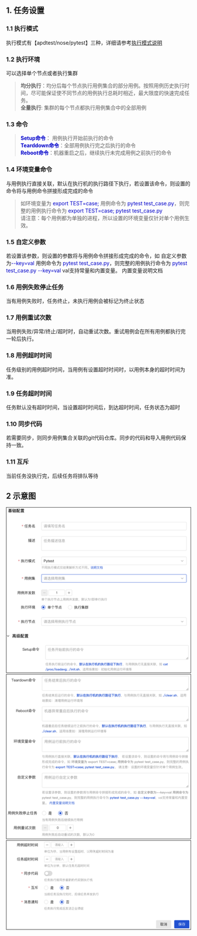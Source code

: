 ## **1. 任务设置**

### 1.1 执行模式

执行模式有【apdtest/nose/pytest】三种，详细请参考[执行模式说明](./case_create.md)

### 1.2 执行环境
可以选择单个节点或者执行集群  

>**均分执行**：均分后每个节点执行用例集合的部分用例。按照用例历史执行时间，尽可能保证使不同节点的用例执行总耗时相近，最大限度的快速完成任务。  
**全量执行**:  集群的每个节点都执行用例集合中的全部用例  

### 1.3 命令

><font color="#0000cb">**Setup命令**</font>： 用例执行开始前执行的命令  
<font color="#0000cb">**Tearddown命令**</font>：全部用例执行完之后执行的命令  
<font color="#0000cb">**Reboot命令**</font>：机器重启之后，继续执行未完成用例之前执行的命令 

### 1.4 环境变量命令
与用例执行直接关联，默认在执行机的执行路径下执行，若设置该命令，则设置的命令将与用例命令拼接形成完成的命令  
>如环境变量为<font color="#0000cb"> export TEST=case; </font>用例命令为 <font color="#0000cb">pytest test_case.py</font>，则完整的用例执行命令为<font color="#0000cb"> export TEST=case; pytest test_case.py</font>  
请注意：每个用例都为单独的进程，所以设置的环境变量仅针对单个用例生效。

### 1.5 自定义参数
若设置该参数，则设置的参数将与用例命令拼接形成完成的命令，如 自定义参数为<font color="#0000cb">--key=val</font> 用例命令为<font color="#0000cb"> pytest test_case.py</font>，则完整的用例执行命令为<font color="#0000cb"> pytest test_case.py --key=val</font>
val支持常量和内置变量。 内置变量说明文档

### 1.6 用例失败停止任务
当有用例失败时，任务终止，未执行用例会被标记为终止状态

### 1.7 用例重试次数
当用例失败/异常/终止/超时时，自动重试次数。重试用例会在所有用例都执行完一轮后执行。

### 1.8 用例超时时间
任务级别的用例超时时间，当用例有设置超时时间时，以用例本身的超时时间为准。

### 1.9 任务超时时间
任务默认没有超时时间，当设置超时时间后，到达超时时间，任务状态为超时

### 1.10 同步代码
若需要同步，则同步用例集合关联的git代码仓库。同步的代码和导入用例代码保持一致。

### 1.11 互斥
当前任务没执行完，后续任务将排队等待

## **2 示意图**
![task create example 1](assets/task_create_1.png)
![task create example 2](assets/task_create_2.png)
![task create example 3](assets/task_create_3.png)

<style>
img{
  border: 0.8px solid #292929;
}
</style>